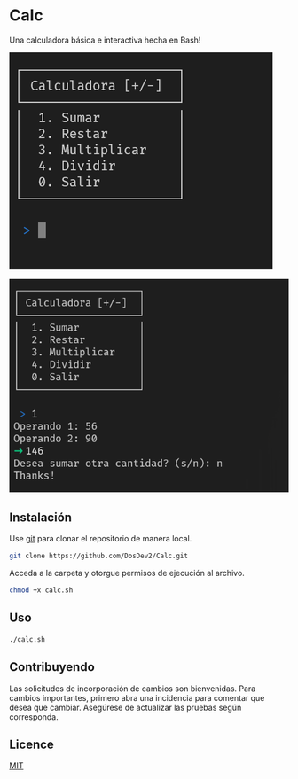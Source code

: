 # Calc

Una calculadora básica e interactiva hecha en Bash!

![Image](./screenshots/screenshot01.png)

![Image](./screenshots/screenshot02.png)

## Instalación
Use [git](https://git-scm.com/) para clonar el repositorio de manera local.

```bash
git clone https://github.com/DosDev2/Calc.git
```

Acceda a la carpeta y otorgue permisos de ejecución al archivo.

```bash
chmod +x calc.sh
```

## Uso

```bash
./calc.sh
```

## Contribuyendo

Las solicitudes de incorporación de cambios son bienvenidas. Para cambios importantes, primero abra una incidencia para comentar que desea que cambiar. Asegúrese de actualizar las pruebas según corresponda.

## Licence

[MIT](https://choosealicense.com/licenses/mit/)
